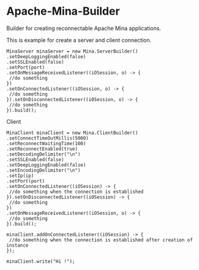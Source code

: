 # Apache-Mina-Builder
Builder for creating reconnectable Apache Mina applications.

   This is example for create a server and client connection.
   
    MinaServer minaServer = new Mina.ServerBuilder()
    .setDeepLoggingEnabled(false)
    .setSSLEnabled(false)
    .setPort(port)
    .setOnMessageReceivedListener((iOSession, o) -> {
     //do something
    })
    .setOnConnectedListener((iOSession, o) -> {
     //do something
    }).setOnDisconnectedListener((iOSession, o) -> {
     //do something
    }).build();
    
Client

    MinaClient minaClient = new Mina.ClientBuilder()
    .setConnectTimeOutMillis(5000)
    .setReconnectWaitingTime(100)
    .setReconnectEnabled(true)
    .setDecodingDelimiter("\n")
    .setSSLEnabled(false)
    .setDeepLoggingEnabled(false)
    .setEncodingDelimiter("\n")
    .setIp(ip)
    .setPort(port)
    .setOnConnectedListener((iOSession) -> {
     //do something when the connection is established 
    }).setOnDisconnectedListener((iOSession) -> {
     //do something
    })
    .setOnMessageReceivedListener((iOSession, o) -> {
     //do something
    }).build();

    minaClient.addOnConnectedListener((iOSession) -> {
     //do something when the connection is established after creation of instance
    });
    
    minaClient.write("Hi !");
    
    
